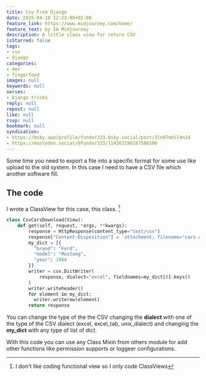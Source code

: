```yaml
---
title: Csv From Django
date: 2025-04-18 12:23:09+02:00
feature_link: https://www.midjourney.com/home/
feature_text: by IA Midjourney
description: A little class view for return CSV
isStarred: false
tags:
- csv
- django
categories:
- dev
- fingerfood
images: null
keywords: null
series:
- Django tricks
reply: null
repost: null
like: null
rsvp: null
bookmark: null
syndication:
- https://bsky.app/profile/fundor333.bsky.social/post/3ln47mdil4n24
- https://mastodon.social/@fundor333/114361190187586506
---
```


Some time you need to export a file into a specific format for some use like upload to the old system.
In this case I need to have a CSV file which another software fill.

## The code

I wrote a ClassView for this case, this class. [^1]

[^1]: I don't like coding functional view so I only code ClassViews

``` python
class CsvCarsDownload(View):
    def get(self, request, *args, **kwargs):
        response = HttpResponse(content_type="text/csv")
        response["Content-Disposition"] = 'attachment; filename="cars.csv"'
        my_dict = [{
          "brand": "Ford",
          "model": "Mustang",
          "year": 1964
        }]
        writer = csv.DictWriter(
            response, dialect="excel", fieldnames=my_dict[0].keys()
        )
        writer.writeheader()
        for element in my_dict:
          writer.writerow(element)
        return response
```

You can change the type of the the CSV changing the __dialect__ with one of the type of the CSV dialect (excel, excel_tab, unix_dialect) and changing the __my_dict__ with any type of list of dict.

With this code you can use any Class Mixin from others module for add other functions like permission supports or loggeer configurations.
